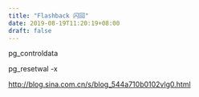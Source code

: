 ```yaml
---
title: "Flashback 闪回"
date: 2019-08-19T11:20:19+08:00
draft: false
---
```


pg_controldata  

pg_resetwal -x 

http://blog.sina.com.cn/s/blog_544a710b0102vlg0.html
